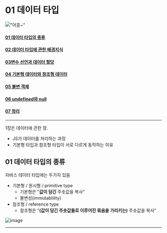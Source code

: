# 01 데이터 타입

!["어흥~"](https://image.aladin.co.kr/product/20651/30/cover500/k532636268_1.jpg)


#### [01 데이터 타입의 종류]()
#### [02 데이터 타입에 관한 배경지식]()
#### [03변수 선언과 데이터 할당]()
#### [04 기본형 데이터와 참조형 데이터]()
#### [05 불변 객체]()
#### [06 undefined와 null]()
#### [07 정리]()


----



1장은 데이터에 관한 장.
- JS가 데이터를 처리하는 과정
- 기본형 타입과 참조형 타입이 서로 다르게 동작하는 이유



## 01 데이터 타입의 종류

자바스 데이터 타입에는 두가지 있음

- 기본형 / 원시형 / primitive type
  - 기본형은 "**값이 담긴** 주솟값을 복사"    
  - 불변성(immutablility)
- 참조형 / reference type
  - 참조형은 "**(값이 담긴 주솟값들로 이루어진 묶음을 가리키는)** 주솟값을 복사"

![image](https://user-images.githubusercontent.com/13375734/146187944-7b82e7eb-64ee-4f33-b1c4-00f8e2ea6224.png)




----
